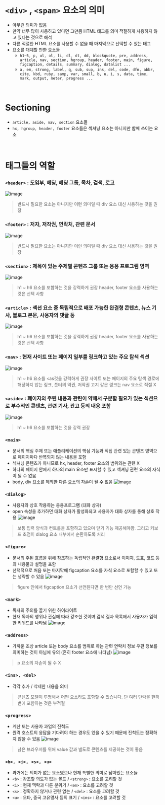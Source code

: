 # `<div>` , `<span>` 요소의 의미

- 아무런 의미가 없음
- 만약 너무 많이 사용하고 있다면 그만큼 HTML 태그를 의미 적절하게 사용하지 않고 있다는 것으로 해석
- 다른 적절한 HTML 요소를 사용할 수 없을 때 마지막으로 선택할 수 있는 태그
- 요소를 대체할 만한 요소들
  - `h1~5, p, ul, ol, li, dl, dt, dd, blockquote, pre, address, article, nav, section, hgroup, header, footer, main, figure, figcaption, details, summary, dialog, datalist ...`
  - `a, em, strong, label, q, sub, sup, ins, del, code, dfn, abbr, cite, kbd, ruby, samp, var, small, b, u, i, s, data, time, mark, output, meter, progress ...`

<br/>

# Sectioning

- `article, aside, nav, section` 요소들
- `hx, hgroup, header, footer` 요소들은 섹셔닝 요소는 아니지만 함께 쓰이는 요소

<br/>

# 태그들의 역할

### `<header>` : 도입부, 헤딩, 헤딩 그룹, 목차, 검색, 로고
 ![image](https://github.com/user-attachments/assets/8f7e9316-983c-43df-ab6d-031c7632d360)

  > 반드시 필요한 요소는 아니지만 이런 의미일 때 div 요소 대신 사용하는 것을 권장

### `<footer>` : 저자, 저작권, 연락처, 관련 문서
![image](https://github.com/user-attachments/assets/8b51a218-2a48-4817-8754-f490e84d2103)

  > 반드시 필요한 요소는 아니지만 이런 의미일 때 div 요소 대신 사용하는 것을 권장

### `<section>` : 제목이 있는 주제별 콘텐츠 그룹 또는 응용 프로그램 영역
 ![image](https://github.com/user-attachments/assets/6e7b94f6-b79f-47e0-9d54-cd75f8c735ed)

  > h1 ~ h6 요소를 포함하는 것을 강력하게 권장
  > header, footer 요소를 사용하는 것은 선택 사항

### `<article>` : 섹션 요소 중 독립적으로 배포 가능한 완결형 콘텐츠, 뉴스 기사, 블로그 본문, 사용자의 댓글 등
![image](https://github.com/user-attachments/assets/0ac9eeb3-f20d-4e48-9567-1a79aff75799)

  > h1 ~ h6 요소를 포함하는 것을 강력하게 권장
  > header, footer 요소를 사용하는 것은 선택 사항

### `<nav>` : 현재 사이트 또는 페이지 일부를 링크하고 있는 주요 탐색 섹션
 ![image](https://github.com/user-attachments/assets/8d8e3311-58dc-4217-91fd-88888b31cdc0)

  > h1 ~ h6 요소를 <as것을 강력하게 권장
  > 사이트 또는 페이지의 주요 탐색 경로에 해당하지 않는 링크, 풋터의 약관, 저작권 고지 같은 링크는 nav 요소로 적절 X

### `<aside>` : 페이지의 주된 내용과 관련이 약해서 구분할 필요가 있는 섹션으로 부수적인 콘텐츠, 관련 기사, 관고 등의 내용 포함
![image](https://github.com/user-attachments/assets/d4571542-f715-4013-afff-dbcaecca5ac2)

  > h1 ~ h6 요소를 포함하는 것을 강력 권장

###   `<main>`
  - 문서의 핵심 주제 또는 애플리케이션의 핵심 기능과 직접 관련 있는 콘텐츠 영역으로 페이지마다 반복되지 않는 내용을 포함
  - 섹셔닝 콘텐츠가 아니므로 hx, header, footer 요소의 범위와는 관련 X
  - 하나의 페이지 안에서 하나의 main 요소만 표시할 수 있고 섹셔닝 관련 요소의 자식이 될 수 없음
  - body, div 요소를 제외한 다른 요소의 자손이 될 수 없음
![image](https://github.com/user-attachments/assets/295ebcca-76f1-4e09-bc7c-63d90b00bf92)

### `<dialog>`
  - 사용자와 상호 작용하는 응용프로그램 (대화 상자)
  - open 속성을 추가하면 대화 상자가 활성화되고 사용자가 대화 상자를 통해 상호 작용
![image](https://github.com/user-attachments/assets/a626b66c-f92c-4bbc-a2fa-c35b16c7301e)

  > 보통 입력 양식과 컨트롤을 포함하고 있으며 닫기 기능 제공해야함. 그리고 키보드 초점이 dialog 요소 내부에서 순환하도록 처리

### `<figure>`
  - 문서의 주된 흐름을 위해 참조하는 독립적인 완결형 요소로서 이미지, 도표, 코드 등의 내용물과 설명을 포함
  - 선택적으로 처음 또는 마지막에 figcaption 요소를 자식 요소로 포함할 수 있고 또는 생략할 수 있음
![image](https://github.com/user-attachments/assets/6ebe936c-e4c1-4dac-9634-56fc64b1137e)

  > figure 안에서 figcaption 요소가 선언된다면 한 번만 선언 가능

### `<mark>`
  - 독자의 주의를 끌기 위한 하이라이트
  - 현재 독자의 행위나 관심에 따라 강조한 것이며 검색 결과 목록에서 사용자가 입력한 키워드를 나타냄
![image](https://github.com/user-attachments/assets/2d6b8f2a-ef70-47cd-8cbc-8aa598db14c6)

### `<address>`
  - 가까운 조상 article 또는 body 요소를 범위로 하는 관련 연락처 정보 우편 정보를 의미하는 것이 아님에 유의 (흔히 footer 요소에 나타남)
![image](https://github.com/user-attachments/assets/018ea8ae-48f6-4e66-a4dc-04984108a0cf)

  > p 요소의 자손이 될 수 X

### `<ins>, <del>`
  - 각각 추가 / 삭제한 내용을 의미
  > 콘텐츠 모델이 투명해서 어떤 요소라도 포함할 수 있습니다. 단 여러 단락을 한꺼번에 포함하는 것은 부적절

### `<progress>`
  - 계산 또는 사용자 과업의 진척도
  - 원격 호스트의 응답을 기다려야 하는 경우도 있을 수 있기 때문에 진척도는 정확하지 않을 수 있음
![image](https://github.com/user-attachments/assets/a77f5b38-291d-4ed1-8866-bc2851b2ee90)

  > 낡은 브라우저를 위해 value 값과 별도로 콘텐츠를 제공하는 것이 좋음

### `<b>, <i>, <s>, <u>`
  - 과거에는 의미가 없는 요소였으나 현재 특별한 의미로 남아있는 요소들
  - `<b>` : 강조할 의도가 없는 볼드 / `<strong>` : 요소를 고려할 것
  - `<i>` : 현재 맥락과 다른 분위기 / `<em>` : 요소를 고려할 것
  - `<s>` : 정확하지 않거나 관련 없는 / `<del>` : 요소를 고려할 것
  - `<u>` : 오타, 중국 고유명사 등의 표기 / `<ins>` : 요소를 고려할 것
